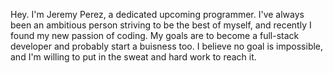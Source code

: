 Hey.
I'm Jeremy Perez, a dedicated upcoming programmer.
I've always been an ambitious person striving to be the best of myself, and recently I found my new passion of coding.
My goals are to become a full-stack developer and probably start a buisness too.
I believe no goal is impossible, and I'm willing to put in the sweat and hard work to reach it.
<!---
BigColossal/BigColossal is a ✨ special ✨ repository because its `README.md` (this file) appears on your GitHub profile.
You can click the Preview link to take a look at your changes.
--->

